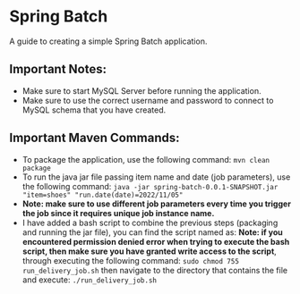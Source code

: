 # Spring Batch
A guide to creating a simple Spring Batch application.

## Important Notes:

* Make sure to start MySQL Server before running the application.
* Make sure to use the correct username and password to connect to MySQL schema that you have created.

## Important Maven Commands:

* To package the application, use the following command: ```mvn clean package```
* To run the java jar file passing item name and date (job parameters), use the following command: ```java -jar spring-batch-0.0.1-SNAPSHOT.jar "item=shoes" "run.date(date)=2022/11/05"```
* **Note: make sure to use different job parameters every time you trigger the job since it requires unique job instance name.**
* I have added a bash script to combine the previous steps (packaging and running the jar file), you can find the script named as:
**Note: if you encountered permission denied error when trying to execute the bash script, then make sure you have granted write access to the script**, through executing the following command: ```sudo chmod 755 run_delivery_job.sh```
then navigate to the directory that contains the file and execute: ```./run_delivery_job.sh```
  
